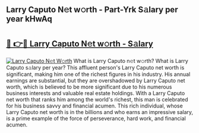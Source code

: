 ## Larry Caputo N𝚎t w𝚘rth - Part-Yrk S𝚊lary per year kHwAq

# <h2><a href="http://gc2hgvz.nevu.top/?p=Larry+Caputo">🔗 👉🔴 Larry Caputo N𝚎t w𝚘rth - S𝚊lary</a></h2>

[![Larry Caputo N𝚎t W𝚘rth](https://i.imgur.com/Oavwk0R.jpeg)](http://gc2hgvz.nevu.top/?p=Larry+Caputo)
What is Larry Caputo n𝚎t w𝚘rth? What is Larry Caputo s𝚊lary per year?
This affluent person's Larry Caputo net worth is significant, making him one of the richest figures in his industry. His annual earnings are substantial, but they are overshadowed by Larry Caputo net worth, which is believed to be more significant due to his numerous business interests and valuable real estate holdings. With a Larry Caputo net worth that ranks him among the world's richest, this man is celebrated for his business savvy and financial acumen. This rich individual, whose Larry Caputo net worth is in the billions and who earns an impressive salary, is a prime example of the force of perseverance, hard work, and financial acumen.
